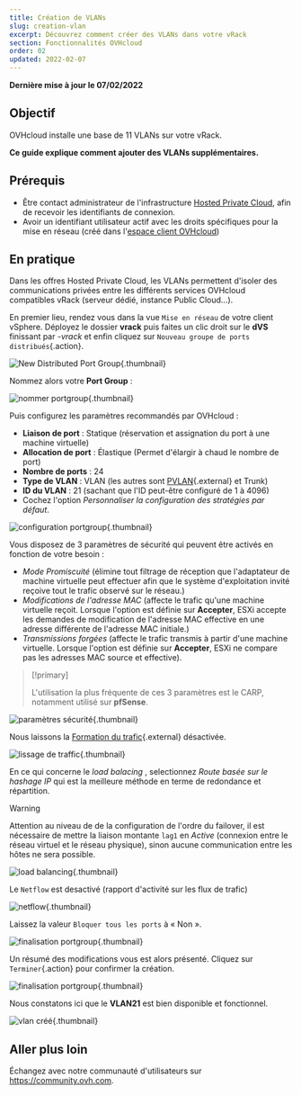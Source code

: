 ```yaml
---
title: Création de VLANs
slug: creation-vlan
excerpt: Découvrez comment créer des VLANs dans votre vRack
section: Fonctionnalités OVHcloud
order: 02
updated: 2022-02-07
---
```


**Dernière mise à jour le 07/02/2022**

## Objectif

OVHcloud installe une base de 11 VLANs sur votre vRack.

**Ce guide explique comment ajouter des VLANs supplémentaires.**

## Prérequis

- Être contact administrateur de l'infrastructure [Hosted Private Cloud](https://www.ovhcloud.com/fr-ca/enterprise/products/hosted-private-cloud/), afin de recevoir les identifiants de connexion.
- Avoir un identifiant utilisateur actif avec les droits spécifiques pour la mise en réseau (créé dans l'[espace client OVHcloud](https://ca.ovh.com/auth/?action=gotomanager&from=https://www.ovh.com/ca/fr/&ovhSubsidiary=qc))

## En pratique

Dans les offres Hosted Private Cloud, les VLANs permettent d'isoler des communications privées entre les différents services OVHcloud compatibles vRack (serveur dédié, instance Public Cloud...). 

En premier lieu, rendez vous dans la vue `Mise en réseau` de votre client vSphere. Déployez le dossier **vrack** puis faites un clic droit sur le **dVS** finissant par *-vrack* et enfin cliquez sur `Nouveau groupe de ports distribués`{.action}.

![New Distributed Port Group](images/08network1.png){.thumbnail}

Nommez alors votre **Port Group** :

![nommer portgroup](images/09network2.png){.thumbnail}

Puis configurez les paramètres recommandés par OVHcloud :

- **Liaison de port** : Statique (réservation et assignation du port à une machine virtuelle)
- **Allocation de port** : Élastique (Permet d'élargir à chaud le nombre de port)
- **Nombre de ports** : 24
- **Type de VLAN** : VLAN (les autres sont [PVLAN](https://kb.vmware.com/s/article/1010691){.external} et Trunk)
- **ID du VLAN** : 21 (sachant que l'ID peut-être configuré de 1 à 4096)
- Cochez l'option *Personnaliser la configuration des stratégies par défaut*.

![configuration portgroup](images/10network3.png){.thumbnail}

Vous disposez de 3 paramètres de sécurité qui peuvent être activés en fonction de votre besoin : 

- *Mode Promiscuité* (élimine tout filtrage de réception que l'adaptateur de machine virtuelle peut effectuer afin que le système d'exploitation invité reçoive tout le trafic observé sur le réseau.)
- *Modifications de l'adresse MAC* (affecte le trafic qu'une machine virtuelle reçoit. Lorsque l'option est définie sur **Accepter**, ESXi accepte les demandes de modification de l'adresse MAC effective en une adresse différente de l'adresse MAC initiale.)
- *Transmissions forgées* (affecte le trafic transmis à partir d'une machine virtuelle. Lorsque l'option est définie sur **Accepter**, ESXi ne compare pas les adresses MAC source et effective).

> [!primary]
>
> L'utilisation la plus fréquente de ces 3 paramètres est le CARP, notamment utilisé sur **pfSense**.
> 

![paramètres sécurité](images/11network4.png){.thumbnail}

Nous laissons la [Formation du trafic](https://docs.vmware.com/en/VMware-vSphere/6.5/com.vmware.vsphere.networking.doc/GUID-CF01515C-8525-4424-92B5-A982489BACE2.html){.external} désactivée.

![lissage de traffic](images/12network5.png){.thumbnail}

En ce qui concerne le *load balacing* , selectionnez *Route basée sur le hashage IP* qui est la meilleure méthode en terme de redondance et répartition.

> [!warning]
>
> Attention au niveau de de la configuration de l'ordre du failover, il est nécessaire de mettre la liaison montante `lag1` en *Active* (connexion entre le réseau virtuel et le réseau physique), sinon aucune communication entre les hôtes ne sera possible.
>

![load balancing](images/13network6.png){.thumbnail}

Le `Netflow` est desactivé (rapport d'activité sur les flux de trafic)

![netflow](images/14network7.png){.thumbnail}

Laissez la valeur `Bloquer tous les ports` à « Non ».

![finalisation portgroup](images/15network9.png){.thumbnail}

Un résumé des modifications vous est alors présenté. Cliquez sur `Terminer`{.action} pour confirmer la création.

![finalisation portgroup](images/16network10.png){.thumbnail}

Nous constatons ici que le **VLAN21** est bien disponible et fonctionnel.

![vlan créé](images/17network11.png){.thumbnail}

## Aller plus loin

Échangez avec notre communauté d'utilisateurs sur <https://community.ovh.com>.
